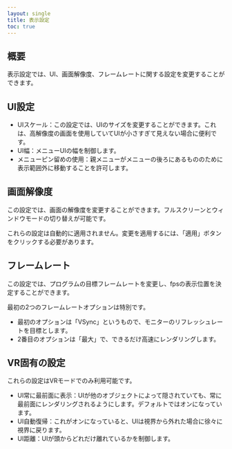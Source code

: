 ```yaml
---
layout: single
title: 表示設定
toc: true
---
```


## 概要
表示設定では、UI、画面解像度、フレームレートに関する設定を変更することができます。

## UI設定
* UIスケール：この設定では、UIのサイズを変更することができます。これは、高解像度の画面を使用していてUIが小さすぎて見えない場合に便利です。
* UI幅：メニューUIの幅を制御します。
* メニューピン留めの使用：親メニューがメニューの後ろにあるもののために表示範囲外に移動することを許可します。

## 画面解像度
この設定では、画面の解像度を変更することができます。フルスクリーンとウィンドウモードの切り替えが可能です。

これらの設定は自動的に適用されません。変更を適用するには、「適用」ボタンをクリックする必要があります。

## フレームレート
この設定では、プログラムの目標フレームレートを変更し、fpsの表示位置を決定することができます。

最初の2つのフレームレートオプションは特別です。
* 最初のオプションは「VSync」というもので、モニターのリフレッシュレートを目標とします。
* 2番目のオプションは「最大」で、できるだけ高速にレンダリングします。

## VR固有の設定
これらの設定はVRモードでのみ利用可能です。
* UI常に最前面に表示：UIが他のオブジェクトによって隠されていても、常に最前面にレンダリングされるようにします。デフォルトではオンになっています。
* UI自動復帰：これがオンになっていると、UIは視界から外れた場合に徐々に視界に戻ります。
* UI距離：UIが頭からどれだけ離れているかを制御します。